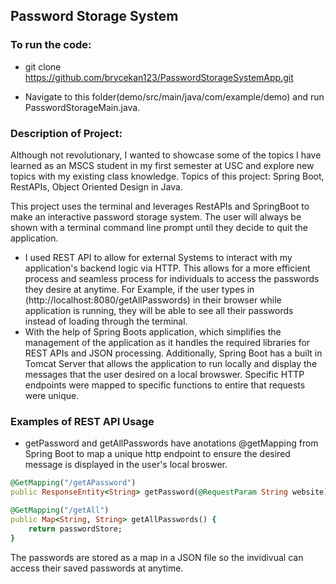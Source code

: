 ## Password Storage System


### To run the code:

- git clone https://github.com/brycekan123/PasswordStorageSystemApp.git

- Navigate to this folder(demo/src/main/java/com/example/demo) and run PasswordStorageMain.java. 

### Description of Project:
Although not revolutionary, I wanted to showcase some of the topics I have learned as an MSCS student in my first semester at USC and explore new topics with my existing class knowledge.
Topics of this project: Spring Boot, RestAPIs, Object Oriented Design in Java.


This project uses the terminal and leverages RestAPIs and SpringBoot to make an interactive password storage system. The user will always be shown with a terminal command line prompt until they decide to quit the application. 

- I used REST API to allow for external Systems to interact with my application's backend logic via HTTP. This allows for a more efficient process and seamless process for individuals to access the passwords they desire at anytime.
For Example, if the user types in (http://localhost:8080/getAllPasswords) in their browser while application is running, they will be able to see all their passwords instead of loading through the terminal.
 - With the help of Spring Boots application, which simplifies the management of the application as it handles the required libraries for REST APIs and JSON processing. 
Additionally, Spring Boot has a built in Tomcat Server that allows the application to run locally and display the messages that the user desired on a local browswer. Specific HTTP endpoints were mapped to specific functions to entire that requests were unique.

### Examples of REST API Usage
- getPassword and getAllPasswords have anotations @getMapping from Spring Boot to map a unique http endpoint to ensure the desired message is displayed in the user's local broswer.
```ruby
@GetMapping("/getAPassword")
public ResponseEntity<String> getPassword(@RequestParam String website) {
```
```ruby
@GetMapping("/getAll")
public Map<String, String> getAllPasswords() {
    return passwordStore;
}
```
The passwords are stored as a map in a JSON file so the invidivual can access their saved passwords at anytime. 
